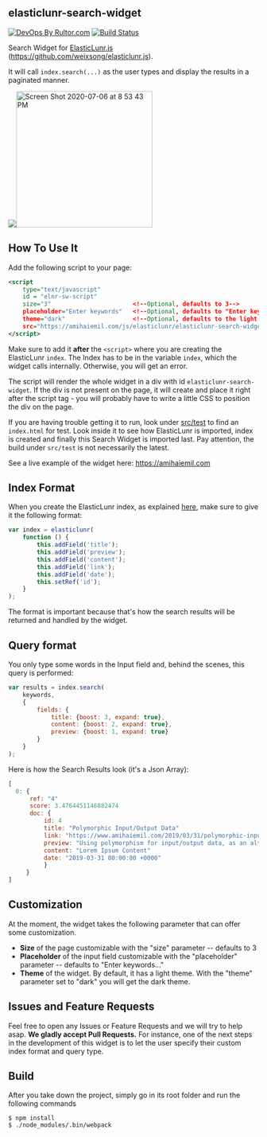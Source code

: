 ## elasticlunr-search-widget

[![DevOps By Rultor.com](http://www.rultor.com/b/amihaiemil/elasticlunr-search-widget)](http://www.rultor.com/p/amihaiemil/elasticlunr-search-widget)
[![Build Status](https://travis-ci.org/amihaiemil/elasticlunr-search-widget.svg?branch=master)](https://travis-ci.org/amihaiemil/elasticlunr-search-widget)

Search Widget for [ElasticLunr.js](http://elasticlunr.com/) (https://github.com/weixsong/elasticlunr.js). 

It will call ``index.search(...)`` as the user types and display the results in a paginated manner.

<img src="https://amihaiemil.com/images/el-sw.PNG"/><img width="274" alt="Screen Shot 2020-07-06 at 8 53 43 PM" src="https://user-images.githubusercontent.com/4485793/86680776-ea199480-bfcc-11ea-8e99-06ed79723e1a.png">

## How To Use It

Add the following script to your page:

```xml
<script
    type="text/javascript"
    id = "elnr-sw-script"
    size="3"                       <!--Optional, defaults to 3-->
    placeholder="Enter keywords"   <!--Optional, defaults to "Enter keywords..."-->
    theme="dark"                   <!--Optional, defaults to the light theme-->
    src="https://amihaiemil.com/js/elasticlunr/elasticlunr-search-widget.min.js"> <!--Latest ElasticLunr search widget-->
</script>
```

Make sure to add it **after** the ``<script>`` where you are creating the ElasticLunr ``index``. The Index has to be in the variable ``index``, which the widget calls internally. Otherwise, you will get an error.

The script will render the whole widget in a div with id ``elasticlunr-search-widget``. If the div is not present on the page, it will create and place it right after the script tag - you will probably have to write a little CSS to position the div on the page.

If you are having trouble getting it to run, look under [src/test](https://github.com/amihaiemil/elasticlunr-search-widget/tree/master/src/test) to find an ``index.html`` for test. Look inside it to see how ElasticLunr is imported, index is created and finally this Search Widget is imported last. Pay attention, the build under ``src/test`` is not necessarily the latest.

See a live example of the widget here: https://amihaiemil.com

## Index Format

When you create the ElasticLunr index, as explained [here](http://elasticlunr.com/), make sure to give it the following format:

```javascript
var index = elasticlunr(
    function () {
        this.addField('title');
        this.addField('preview');
        this.addField('content');
        this.addField('link');
        this.addField('date');
        this.setRef('id');
    }
);
```

The format is important because that's how the search results will be returned and handled by the widget.

## Query format

You only type some words in the Input field and, behind the scenes, this query is performed:

```javascript
var results = index.search(
    keywords,
    {
        fields: {
            title: {boost: 3, expand: true},
            content: {boost: 2, expand: true},
            preview: {boost: 1, expand: true}
        }
    }
);
```

Here is how the Search Results look (it's a Json Array):

```javascript
[
  0: {
      ref: "4"
      score: 3.4764451146882474
      doc: {
          id: 4
          title: "Polymorphic Input/Output Data"
          link: "https://www.amihaiemil.com/2019/03/31/polymorphic-input-output-data.html"
          preview: "Using polymorphism for input/output data, as an alternative to model classes"
          content: "Lorem Ipsum Content"
          date: "2019-03-31 00:00:00 +0000"
          }
     }
]
```

## Customization

At the moment, the widget takes the following parameter that can offer some customization.

  * **Size** of the page customizable with the "size" parameter -- defaults to 3
  * **Placeholder** of the input field customizable with the "placeholder" parameter -- defaults to "Enter keywords..."
  * **Theme** of the widget. By default, it has a light theme. With the "theme" parameter set to "dark" you will get
  the dark theme.

## Issues and Feature Requests

Feel free to open any Issues or Feature Requests and we will try to help asap. **We gladly accept Pull Requests.** For instance, one of the next steps in the development of this widget is to let the user specify their custom index format and query type.

## Build
After you take down the project, simply go in its root folder and run the following commands

```shell
$ npm install
$ ./node_modules/.bin/webpack
```
